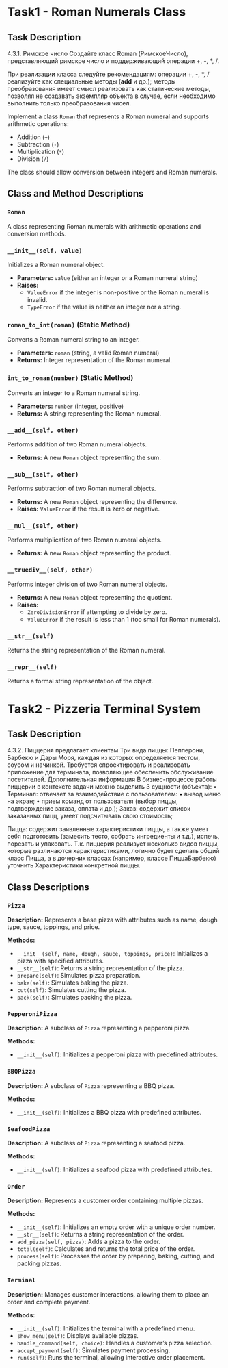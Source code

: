 # Task1 - Roman Numerals Class 

## Task Description

4.3.1. Римское число
Создайте класс Roman (РимскоеЧисло), представляющий римское число и поддерживающий операции +, -, *, /.

При реализации класса следуйте рекомендациям:
операции +, -, *, / реализуйте как специальные методы (__add__ и др.); методы преобразования имеет
смысл реализовать как статические методы, позволяя не создавать экземпляр объекта в случае,
если необходимо выполнить только преобразования чисел.

Implement a class `Roman` that represents a Roman numeral and supports arithmetic operations:
- Addition (`+`)
- Subtraction (`-`)
- Multiplication (`*`)
- Division (`/`)

The class should allow conversion between integers and Roman numerals.

## Class and Method Descriptions

### `Roman`
A class representing Roman numerals with arithmetic operations and conversion methods.

### `__init__(self, value)`
Initializes a Roman numeral object.
- **Parameters:** `value` (either an integer or a Roman numeral string)
- **Raises:**
  - `ValueError` if the integer is non-positive or the Roman numeral is invalid.
  - `TypeError` if the value is neither an integer nor a string.

### `roman_to_int(roman)` (Static Method)
Converts a Roman numeral string to an integer.
- **Parameters:** `roman` (string, a valid Roman numeral)
- **Returns:** Integer representation of the Roman numeral.

### `int_to_roman(number)` (Static Method)
Converts an integer to a Roman numeral string.
- **Parameters:** `number` (integer, positive)
- **Returns:** A string representing the Roman numeral.

### `__add__(self, other)`
Performs addition of two Roman numeral objects.
- **Returns:** A new `Roman` object representing the sum.

### `__sub__(self, other)`
Performs subtraction of two Roman numeral objects.
- **Returns:** A new `Roman` object representing the difference.
- **Raises:** `ValueError` if the result is zero or negative.

### `__mul__(self, other)`
Performs multiplication of two Roman numeral objects.
- **Returns:** A new `Roman` object representing the product.

### `__truediv__(self, other)`
Performs integer division of two Roman numeral objects.
- **Returns:** A new `Roman` object representing the quotient.
- **Raises:**
  - `ZeroDivisionError` if attempting to divide by zero.
  - `ValueError` if the result is less than 1 (too small for Roman numerals).

### `__str__(self)`
Returns the string representation of the Roman numeral.

### `__repr__(self)`
Returns a formal string representation of the object.


# Task2 - Pizzeria Terminal System

## Task Description

4.3.2.  Пиццерия предлагает клиентам Три вида пиццы: Пепперони, Барбекю и Дары Моря, каждая из которых 
определяется тестом, соусом и начинкой.
Требуется спроектировать и реализовать приложение для терминала, позволяющее обеспечить обслуживание посетителей.
Дополнительная информация
В бизнес-процессе работы пиццерии в контексте задачи можно выделить
3 сущности (объекта):
• Терминал: отвечает за взаимодействие с пользователем:
• вывод меню на экран;
• прием команд от пользователя (выбор пиццы, подтверждение заказа, оплата и др.);
Заказ: содержит список заказанных пицц, умеет подсчитывать свою стоимость;

Пицца: содержит заявленные характеристики пиццы, а также умеет себя подготовить (замесить тесто, собрать ингредиенты и т.д.), испечь, порезать и упаковать.
Т.к. пиццерия реализует несколько видов пиццы, которые различаются характеристиками, логично будет сделать общий класс Пицца, а в дочерних классах (например, классе ПиццаБарбекю) уточнить Характеристики
конкретной пиццы.


## Class Descriptions

### `Pizza`

**Description:** Represents a base pizza with attributes such as name, dough type, sauce, toppings, and price.

**Methods:**

- `__init__(self, name, dough, sauce, toppings, price)`: Initializes a pizza with specified attributes.
- `__str__(self)`: Returns a string representation of the pizza.
- `prepare(self)`: Simulates pizza preparation.
- `bake(self)`: Simulates baking the pizza.
- `cut(self)`: Simulates cutting the pizza.
- `pack(self)`: Simulates packing the pizza.

### `PepperoniPizza`

**Description:** A subclass of `Pizza` representing a pepperoni pizza.

**Methods:**

- `__init__(self)`: Initializes a pepperoni pizza with predefined attributes.

### `BBQPizza`

**Description:** A subclass of `Pizza` representing a BBQ pizza.

**Methods:**

- `__init__(self)`: Initializes a BBQ pizza with predefined attributes.

### `SeafoodPizza`

**Description:** A subclass of `Pizza` representing a seafood pizza.

**Methods:**

- `__init__(self)`: Initializes a seafood pizza with predefined attributes.

### `Order`

**Description:** Represents a customer order containing multiple pizzas.

**Methods:**

- `__init__(self)`: Initializes an empty order with a unique order number.
- `__str__(self)`: Returns a string representation of the order.
- `add_pizza(self, pizza)`: Adds a pizza to the order.
- `total(self)`: Calculates and returns the total price of the order.
- `process(self)`: Processes the order by preparing, baking, cutting, and packing pizzas.

### `Terminal`

**Description:** Manages customer interactions, allowing them to place an order and complete payment.

**Methods:**

- `__init__(self)`: Initializes the terminal with a predefined menu.
- `show_menu(self)`: Displays available pizzas.
- `handle_command(self, choice)`: Handles a customer’s pizza selection.
- `accept_payment(self)`: Simulates payment processing.
- `run(self)`: Runs the terminal, allowing interactive order placement.

